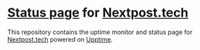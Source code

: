 # [Status page](https://status.nextpost.tech) for [Nextpost.tech](https://nextpost.tech)

This repository contains the uptime monitor and status page for [Nextpost.tech](https://nextpost.tech) powered on [Upptime](https://github.com/upptime/upptime).
